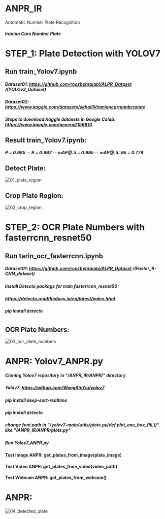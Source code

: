 # ANPR_IR
 Automatic Number Plate Recognition
 ##### Iranian Cars Number Plate


# STEP_1: Plate Detection with YOLOV7
## Run train_Yolov7.ipynb 
##### Dataset01: https://github.com/roozbehrajabi/ALPR_Dataset  /(YOLOv3_Dataset)
##### Dataset02: https://www.kaggle.com/datasets/skhalili/iraniancarnumberplate
##### Steps to download Kaggle datasets in Google Colab: https://www.kaggle.com/general/156610

## Result train_Yolov7.ipynb:
##### P = 0.985  --  R = 0.992  -- mAP@.5 = 0.995 -- mAP@.5:.95 = 0.779
                       
 
## Detect Plate: 
![01_plate_region](https://user-images.githubusercontent.com/51045212/219572532-8bb25396-2bc0-49f4-a108-d239badc31d2.jpg)

## Crop Plate Region:
![02_crop_region](https://user-images.githubusercontent.com/51045212/219572612-f3171679-7330-4165-903e-6d55b8d32150.png)
#
#
# STEP_2: OCR Plate Numbers with fasterrcnn_resnet50
## Run tarin_ocr_fasterrcnn.ipynb

##### Dataset01: https://github.com/roozbehrajabi/ALPR_Dataset  /(Faster_R-CNN_dataset)
##### Install Detecto package for train fasterrcnn_resnet50:
##### https://detecto.readthedocs.io/en/latest/index.html
##### pip install detecto
#
#
## OCR Plate Numbers:
![03_ocr_plate_numbers](https://user-images.githubusercontent.com/51045212/219572807-4ee2db35-cdee-4223-ad8b-3ece2fbc0d9e.png)

#
#
# ANPR:  Yolov7_ANPR.py
##### Cloning Yolov7 repository in "/ANPR_IR/ANPR/" directory
##### Yolov7: https://github.com/WongKinYiu/yolov7
##### pip install deep-sort-realtime
##### pip install detecto
##### change font path in "/yolov7-main/utils/plots.py/def plot_one_box_PIL()" like "/ANPR_IR/ANPR/plots.py"
##### Run Yolov7_ANPR.py
#### Test Image ANPR: get_plates_from_image(plate_image)
#### Test Video ANPR: get_plates_from_video(video_path)
#### Test Webcam ANPR: get_plates_from_webcam()
#
# ANPR:
![04_detected_plate](https://user-images.githubusercontent.com/51045212/219576614-1fe1bd35-4ecf-48da-a16f-f7e570df75da.png)
